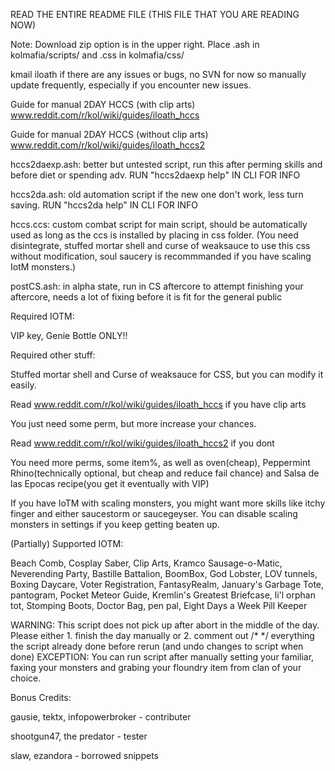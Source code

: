 READ THE ENTIRE README FILE (THIS FILE THAT YOU ARE READING NOW)

Note: Download zip option is in the upper right. Place .ash in kolmafia/scripts/ and .css in kolmafia/css/  

kmail iloath if there are any issues or bugs, no SVN for now so manually update frequently, especially if you encounter new issues.

Guide for manual 2DAY HCCS (with clip arts)
www.reddit.com/r/kol/wiki/guides/iloath_hccs

Guide for manual 2DAY HCCS (without clip arts)
www.reddit.com/r/kol/wiki/guides/iloath_hccs2

hccs2daexp.ash: better but untested script, run this after perming skills and before diet or spending adv. RUN "hccs2daexp help" IN CLI FOR INFO

hccs2da.ash: old automation script if the new one don't work, less turn saving. RUN "hccs2da help" IN CLI FOR INFO

hccs.ccs: custom combat script for main script, should be automatically used as long as the ccs is installed by placing in css folder.
(You need disintegrate, stuffed mortar shell and curse of weaksauce to use this css without modification, soul saucery is recommmanded if you have scaling IotM monsters.)

postCS.ash: in alpha state, run in CS aftercore to attempt finishing your aftercore, needs a lot of fixing before it is fit for the general public

Required IOTM: 

VIP key, Genie Bottle ONLY!!

Required other stuff: 

Stuffed mortar shell and Curse of weaksauce for CSS, but you can modify it easily. 

Read www.reddit.com/r/kol/wiki/guides/iloath_hccs if you have clip arts

You just need some perm, but more increase your chances.

Read www.reddit.com/r/kol/wiki/guides/iloath_hccs2 if you dont

You need more perms, some item%, as well as oven(cheap), Peppermint Rhino(technically optional, but cheap and reduce fail chance) and Salsa de las Epocas recipe(you get it eventually with VIP)

If you have IoTM with scaling monsters, you might want more skills like itchy finger and either saucestorm or saucegeyser. You can disable scaling monsters in settings if you keep getting beaten up.

(Partially) Supported IOTM:

Beach Comb, Cosplay Saber, Clip Arts, Kramco Sausage-o-Matic, Neverending Party, Bastille Battalion, BoomBox, God Lobster, LOV tunnels, Boxing Daycare, Voter Registration, FantasyRealm, January's Garbage Tote, pantogram, Pocket Meteor Guide, Kremlin's Greatest Briefcase, li'l orphan tot, Stomping Boots, Doctor Bag, pen pal, Eight Days a Week Pill Keeper

WARNING: This script does not pick up after abort in the middle of the day. Please either 1. finish the day manually or 2. comment out /* */ everything the script already done before rerun (and undo changes to script when done)
EXCEPTION: You can run script after manually setting your familiar, faxing your monsters and grabing your floundry item from clan of your choice.



Bonus Credits:

gausie, tektx, infopowerbroker - contributer

shootgun47, the predator - tester

slaw, ezandora - borrowed snippets